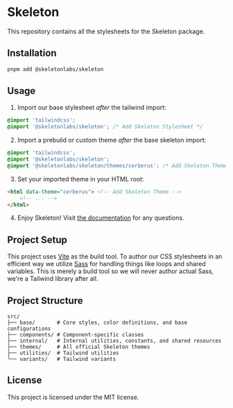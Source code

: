 # Skeleton

This repository contains all the stylesheets for the Skeleton package.

## Installation

```bash
pnpm add @skeletonlabs/skeleton
```

## Usage

1. Import our base stylesheet _after_ the tailwind import:

```css
@import 'tailwindcss';
@import '@skeletonlabs/skeleton'; /* Add Skeleton Stylesheet */
```

2. Import a prebuild or custom theme _after_ the base skeleton import:

```css
@import 'tailwindcss';
@import '@skeletonlabs/skeleton';
@import '@skeletonlabs/skeleton/themes/cerberus'; /* Add Skeleton Theme */
```

3. Set your imported theme in your HTML root:

```html
<html data-theme="cerberus"> <!-- Add Skeleton Theme -->
	<!-- ... -->
</html>
```

4. Enjoy Skeleton! Visit [the documentation](https://next.skeleton.dev/) for any questions.

## Project Setup

This project uses [Vite](https://vite.dev/) as the build tool. To author our CSS stylesheets in an efficient way we utilize [Sass](https://sass-lang.com/) for handling things like loops and shared variables. This is merely a build tool so we will never author actual Sass, we're a Tailwind library after all.

## Project Structure

```
src/
├── base/       # Core styles, color definitions, and base configurations
├── components/ # Component-specific classes
├── internal/   # Internal utilities, constants, and shared resources
├── themes/     # All official Skeleton themes
├── utilities/  # Tailwind utilities
└── variants/   # Tailwind variants
```

## License

This project is licensed under the MIT license.

